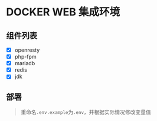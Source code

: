 # DOCKER WEB 集成环境

## 组件列表

- [x] openresty
- [x] php-fpm
- [x] mariadb
- [x] redis
- [x] jdk

## 部署

> 重命名`.env.example`为`.env`，并根据实际情况修改变量值